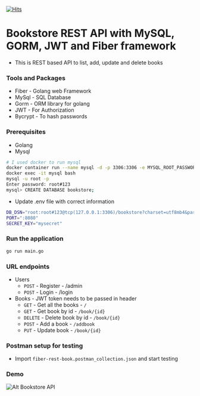[![Hits](https://hits.seeyoufarm.com/api/count/incr/badge.svg?url=https%3A%2F%2Fgithub.com%2Fakilans%2Ffiber-book-rest&count_bg=%2379C83D&title_bg=%23555555&icon=&icon_color=%23E7E7E7&title=hits&edge_flat=false)](https://hits.seeyoufarm.com)

# Bookstore REST API with MySQL, GORM, JWT and Fiber framework

- This is REST based API to list, add, update and delete books

### Tools and Packages

- Fiber - Golang web Framework
- MySql - SQL Database
- Gorm - ORM library for golang
- JWT - For Authorization
- Bycrypt - To hash passwords

### Prerequisites

- Golang
- Mysql

```bash
# I used docker to run mysql
docker container run --name mysql -d -p 3306:3306 -e MYSQL_ROOT_PASSWORD=root#123 mysql
docker exec -it mysql bash
mysql -u root -p
Enter password: root#123
mysql> CREATE DATABASE bookstore;
```

- Update .env file with correct information

```bash
DB_DSN="root:root#123@tcp(127.0.0.1:3306)/bookstore?charset=utf8mb4&parseTime=True&loc=Local"
PORT=":8080"
SECRET_KEY="mysecret"
```

### Run the application

```bash
go run main.go
```

### URL endpoints

- Users
  - `POST` - Register - /admin
  - `POST` - Login - /login
- Books - JWT token needs to be passed in header
  - `GET` - Get all the books - `/`
  - `GET` - Get book by id - `/book/{id}`
  - `DELETE` - Delete book by id - `/book/{id}`
  - `POST` - Add a book - `/addbook`
  - `PUT` - Update book - `/book/{id}`

### Postman setup for testing

- Import `fiber-rest-book.postman_collection.json` and start testing

### Demo

![Alt Bookstore API](https://raw.githubusercontent.com/akilans/golang-mini-projects/main/demos/fiber-book-rest.gif)
